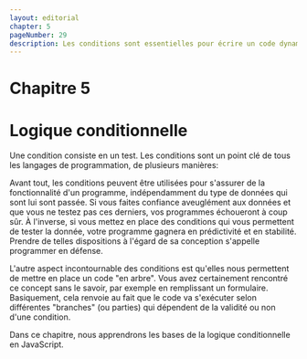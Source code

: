 ```yaml
---
layout: editorial
chapter: 5
pageNumber: 29
description: Les conditions sont essentielles pour écrire un code dynamique et réactif qui peut s'adapter à différents cas de figures. Avec les conditions, on introduit une couche décisionnelle dans les programmes basée sur les entrées, les interactions de l'utilisateur ou sur la donnée elle même.
---
```


# Chapitre 5

# Logique conditionnelle

Une condition consiste en un test. Les conditions sont un point clé de tous les langages de programmation, de plusieurs manières:

Avant tout, les conditions peuvent être utilisées pour s'assurer de la fonctionnalité d'un programme, indépendamment du type de données qui sont lui sont passée. Si vous faites confiance aveuglément aux données et que vous ne testez pas ces derniers, vos programmes échoueront à coup sûr. À l'inverse, si vous mettez en place des conditions qui vous permettent de tester la donnée, votre programme gagnera en prédictivité et en stabilité. Prendre de telles dispositions à l'égard de sa conception s'appelle programmer en défense.

L'autre aspect incontournable des conditions est qu'elles nous permettent de mettre en place un code "en arbre". Vous avez certainement rencontré ce concept sans le savoir, par exemple en remplissant un formulaire. Basiquement, cela renvoie au fait que le code va s'exécuter selon différentes "branches" (ou parties) qui dépendent de la validité ou non d'une condition.

Dans ce chapitre, nous apprendrons les bases de la logique conditionnelle en JavaScript.
